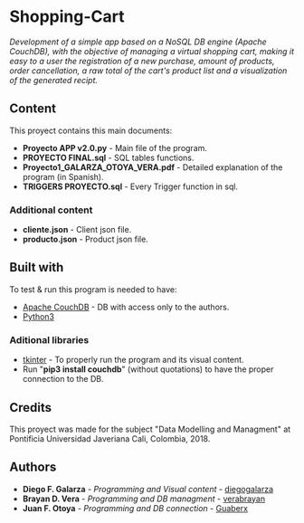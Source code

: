 # Shopping-Cart
_Development of a simple app based on a NoSQL DB engine (Apache CouchDB), with the objective of managing a virtual shopping cart, making it easy to a user the registration of a new purchase, amount of products, order cancellation, a raw total of the cart's product list and a visualization of the generated recipt._

## Content
This proyect contains this main documents:
* **Proyecto APP v2.0.py** - Main file of the program.
* **PROYECTO FINAL.sql** - SQL tables functions.
* **Proyecto1_GALARZA_OTOYA_VERA.pdf** - Detailed explanation of the program (in Spanish).
* **TRIGGERS PROYECTO.sql** - Every Trigger function in sql.

### Additional content
* **cliente.json** - Client json file.
* **producto.json** - Product json file.
## Built with
To test & run this program is needed to have:
* [Apache CouchDB](https://couchdb.apache.org/) - DB with access only to the authors.
* [Python3](https://www.python.org/downloads/)
### Aditional libraries
* [tkinter](https://docs.python.org/2/library/tkinter.html) - To properly run the program
 and its visual content.
* Run "**pip3 install couchdb**" (without quotations) to have the proper connection to the DB.

## Credits
This proyect was made for the subject "Data Modelling and Managment" at Pontificia Universidad Javeriana Cali, Colombia, 2018.
## Authors
* **Diego F. Galarza** - *Programming and Visual content* - [diegogalarza](https://github.com/diegogalarza)
* **Brayan D. Vera** - *Programming and DB managment* - [verabrayan](https://github.com/verabrayan)
* **Juan F. Otoya** - *Programming and DB connection* - [Guaberx](https://github.com/Guaberx)
